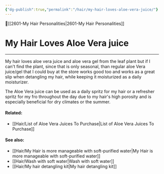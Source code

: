 ```yaml
---
{"dg-publish":true,"permalink":"/hair/my-hair-loves-aloe-vera-juice/"}
---
```


🔺[[2601-My Hair Personalities\|2601-My Hair Personalities]]


# My Hair Loves Aloe Vera juice
---

My hair loves aloe vera juice and aloe vera gel from the leaf plant but if I can't find the plant, since that is only seasonal, than regular aloe Vera juice/gel that I could buy at the store works good too and works as a great slip when detangling my hair, while keeping it moisturized as a daily moisturizer.

The Aloe Vera juice can be used as a daily spritz for my hair or a refresher spritz for my fro throughout the day due to my hair's high porosity and is especially beneficial for dry climates or the summer. 



#### Related: 
- [[Hair/List of Aloe Vera Juices To Purchase\|List of Aloe Vera Juices To Purchase]]

#### See also:
- [[Hair/My Hair is more manageable with soft-purified water\|My Hair is more manageable with soft-purified water]]
- [[Hair/Wash with soft water\|Wash with soft water]]
- [[Hair/My hair detangling kit\|My hair detangling kit]]


